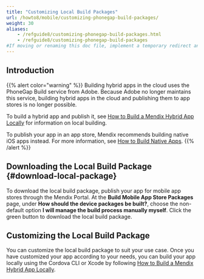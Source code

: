 ```yaml
---
title: "Customizing Local Build Packages"
url: /howto8/mobile/customizing-phonegap-build-packages/
weight: 30
aliases:
    - /refguide8/customizing-phonegap-build-packages.html
    - /refguide8/customizing-phonegap-build-packages
#If moving or renaming this doc file, implement a temporary redirect and let the respective team know they should update the URL in the product. See Mapping to Products for more details.
---
```


## Introduction

{{% alert color="warning" %}}
Building hybrid apps in the cloud uses the PhoneGap Build service from Adobe. Because Adobe no longer maintains this service, building hybrid apps in the cloud and publishing them to app stores is no longer possible.

To build a hybrid app and publish it, see [How to Build a Mendix Hybrid App Locally](/howto8/mobile/build-hybrid-locally/) for information on local building.

To publish your app in an app store, Mendix recommends building native iOS apps instead. For more information, see [How to Build Native Apps](/howto8/mobile/build-native-apps/).
{{% /alert %}}

## Downloading the Local Build Package {#download-local-package}

To download the local build package, publish your app for mobile app stores through the Mendix Portal. At the **Build Mobile App Store Packages** page, under **How should the device packages be built?**, choose the non-default option **I will manage the build process manually myself**. Click the green button to download the local build package. 

## Customizing the Local Build Package

You can customize the local build package to suit your use case. Once you have customized your app according to your needs, you can build your app locally using the Cordova CLI or Xcode by following [How to Build a Mendix Hybrid App Locally](/howto8/mobile/build-hybrid-locally/).
